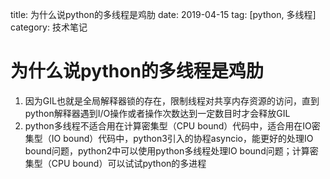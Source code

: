 title: 为什么说python的多线程是鸡肋
date: 2019-04-15
tag: [python, 多线程]
category: 技术笔记

# 为什么说python的多线程是鸡肋

1. 因为GIL也就是全局解释器锁的存在，限制线程对共享内存资源的访问，直到python解释器遇到I/O操作或者操作次数达到一定数目时才会释放GIL
2. python多线程不适合用在计算密集型（CPU bound）代码中，适合用在IO密集型（IO bound）代码中，python3引入的协程asyncio，能更好的处理IO bound问题，python2中可以使用python多线程处理IO bound问题；计算密集型（CPU bound）可以试试python的多进程